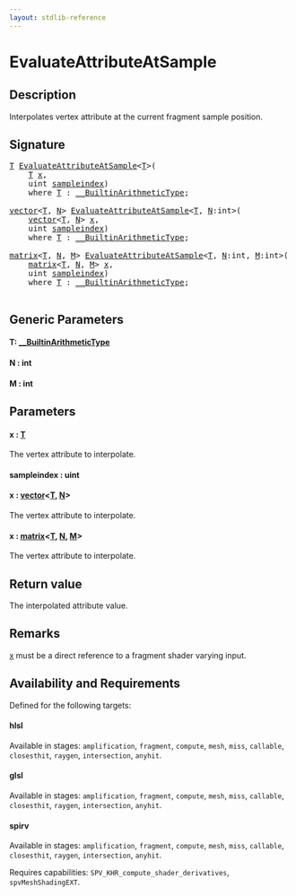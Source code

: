 ```yaml
---
layout: stdlib-reference
---
```


# EvaluateAttributeAtSample

## Description

Interpolates vertex attribute at the current fragment sample position.



## Signature 

<pre>
<a href="evaluateattributeatsample-08hj.html#typeparam-T" class="code_type">T</a> <a href="evaluateattributeatsample-08hj.html">EvaluateAttributeAtSample</a>&lt;<a href="evaluateattributeatsample-08hj.html#typeparam-T" class="code_type">T</a>&gt;(
    <a href="evaluateattributeatsample-08hj.html#typeparam-T" class="code_type">T</a> <a href="evaluateattributeatsample-08hj.html#decl-x" class="code_param">x</a>,
    <span class="code_keyword">uint</span> <a href="evaluateattributeatsample-08hj.html#decl-sampleindex" class="code_param">sampleindex</a>)
    <span class='code_keyword'>where</span> <a href="evaluateattributeatsample-08hj.html#typeparam-T" class="code_type">T</a> : <a href="../interfaces/0_builtinarithmetictype-029j/index.html" class="code_type">__BuiltinArithmeticType</a>;

<a href="../types/vector/index.html" class="code_type">vector</a>&lt;<a href="evaluateattributeatsample-08hj.html#typeparam-T" class="code_type">T</a>, <a href="evaluateattributeatsample-08hj.html#decl-N" class="code_var">N</a>&gt; <a href="evaluateattributeatsample-08hj.html">EvaluateAttributeAtSample</a>&lt;<a href="evaluateattributeatsample-08hj.html#typeparam-T" class="code_type">T</a>, <a href="evaluateattributeatsample-08hj.html#decl-N" class="code_var">N</a>:<span class="code_keyword">int</span>&gt;(
    <a href="../types/vector/index.html" class="code_type">vector</a>&lt;<a href="evaluateattributeatsample-08hj.html#typeparam-T" class="code_type">T</a>, <a href="evaluateattributeatsample-08hj.html#decl-N" class="code_var">N</a>&gt; <a href="evaluateattributeatsample-08hj.html#decl-x" class="code_param">x</a>,
    <span class="code_keyword">uint</span> <a href="evaluateattributeatsample-08hj.html#decl-sampleindex" class="code_param">sampleindex</a>)
    <span class='code_keyword'>where</span> <a href="evaluateattributeatsample-08hj.html#typeparam-T" class="code_type">T</a> : <a href="../interfaces/0_builtinarithmetictype-029j/index.html" class="code_type">__BuiltinArithmeticType</a>;

<a href="../types/matrix/index.html" class="code_type">matrix</a>&lt;<a href="evaluateattributeatsample-08hj.html#typeparam-T" class="code_type">T</a>, <a href="evaluateattributeatsample-08hj.html#decl-N" class="code_var">N</a>, <a href="evaluateattributeatsample-08hj.html#decl-M" class="code_var">M</a>&gt; <a href="evaluateattributeatsample-08hj.html">EvaluateAttributeAtSample</a>&lt;<a href="evaluateattributeatsample-08hj.html#typeparam-T" class="code_type">T</a>, <a href="evaluateattributeatsample-08hj.html#decl-N" class="code_var">N</a>:<span class="code_keyword">int</span>, <a href="evaluateattributeatsample-08hj.html#decl-M" class="code_var">M</a>:<span class="code_keyword">int</span>&gt;(
    <a href="../types/matrix/index.html" class="code_type">matrix</a>&lt;<a href="evaluateattributeatsample-08hj.html#typeparam-T" class="code_type">T</a>, <a href="evaluateattributeatsample-08hj.html#decl-N" class="code_var">N</a>, <a href="evaluateattributeatsample-08hj.html#decl-M" class="code_var">M</a>&gt; <a href="evaluateattributeatsample-08hj.html#decl-x" class="code_param">x</a>,
    <span class="code_keyword">uint</span> <a href="evaluateattributeatsample-08hj.html#decl-sampleindex" class="code_param">sampleindex</a>)
    <span class='code_keyword'>where</span> <a href="evaluateattributeatsample-08hj.html#typeparam-T" class="code_type">T</a> : <a href="../interfaces/0_builtinarithmetictype-029j/index.html" class="code_type">__BuiltinArithmeticType</a>;

</pre>

## Generic Parameters

####  <a id="typeparam-T"></a>T: [\_\_BuiltinArithmeticType](../interfaces/0_builtinarithmetictype-029j/index.html)
####  <a id="decl-N"></a>N  : int
####  <a id="decl-M"></a>M  : int

## Parameters

####  <a id="decl-x"></a>x  : [T](evaluateattributeatsample-08hj.html#typeparam-T)
The vertex attribute to interpolate.

####  <a id="decl-sampleindex"></a>sampleindex  : uint
####  <a id="decl-x"></a>x  : [vector](../types/vector/index.html)\<[T](../types/vector/index.html#typeparam-T), [N](../types/vector/index.html#decl-N)\>
The vertex attribute to interpolate.

####  <a id="decl-x"></a>x  : [matrix](../types/matrix/index.html)\<[T](../types/matrix/t-0.html), [N](../types/matrix/index.html#decl-N), [M](../types/matrix/index.html#decl-M)\>
The vertex attribute to interpolate.


## Return value
The interpolated attribute value.

## Remarks
<span class='code'><a href="evaluateattributeatsample-08hj.html#decl-x" class="code_param">x</a></span> must be a direct reference to a fragment shader varying input.


## Availability and Requirements

Defined for the following targets:

#### hlsl
Available in stages: `amplification`, `fragment`, `compute`, `mesh`, `miss`, `callable`, `closesthit`, `raygen`, `intersection`, `anyhit`.

#### glsl
Available in stages: `amplification`, `fragment`, `compute`, `mesh`, `miss`, `callable`, `closesthit`, `raygen`, `intersection`, `anyhit`.

#### spirv
Available in stages: `amplification`, `fragment`, `compute`, `mesh`, `miss`, `callable`, `closesthit`, `raygen`, `intersection`, `anyhit`.

Requires capabilities: `SPV_KHR_compute_shader_derivatives`, `spvMeshShadingEXT`.


